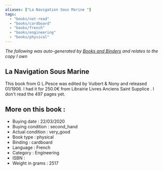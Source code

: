 ```yaml
---
aliases: ["La Navigation Sous Marine "] 
tags: 
  - "books/not-read" 
  - "books/cardboard" 
  - "books/french"
  - "books/engineering"
  - "books/physical"
---
```


_The following was auto-generated by [Books and Binders](Books%20and%20Binders.md) and relates to the copy I own_
## La Navigation Sous Marine 
This book from G L.Pesce was edited by Vuibert & Nony and released 01/1906. I had it for 250.0€ from Librairie Livres Anciens Saint Supplice . I don't read the 497 pages yet.

## More on this book :
- Buying date : 22/03/2020
- Buying condition : second_hand
- Actual condition : very_good
- Book type : physical
- Binding : cardboard
- Language : French
- Category : Engineering
- ISBN : 
- Weight in grams : 2517
